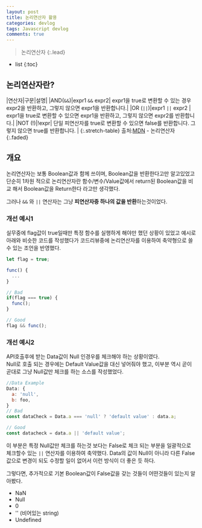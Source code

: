 ```yaml
---
layout: post
title: 논리연산자 활용
categories: devlog
tags: Javascript devlog
comments: true
---
```


> 논리연산자
{:.lead}
* list
{:toc}

## 논리연산자란?

|연산자|구문|설명|
|AND(`&&`)|expr1 `&&` expr2| expr1을 true로 변환할 수 있는 경우 expr2을 반환하고, 그렇지 않으면 expr1을 반환합니다.|
|OR (`||`)|expr1 `||` expr2   | expr1을 true로 변환할 수 있으면 expr1을 반환하고, 그렇지 않으면 expr2를 반환합니다.|
|NOT (!)|!expr| 단일 피연산자를 true로 변환할 수 있으면 false를 반환합니다. 그렇지 않으면 true를 반환합니다. |
{:.stretch-table}
출처:[MDN](https://developer.mozilla.org/ko/docs/Web/JavaScript/Reference/Operators/%EB%85%BC%EB%A6%AC_%EC%97%B0%EC%82%B0%EC%9E%90(Logical_Operators)) - 논리연산자
{:.faded}

## 개요

논리연산자는 보통 Boolean값과 함께 쓰이며, Boolean값을 반환한다고만 알고있었고 단순히 1차원 적으로 논리연산자란 함수/변수/Value값에서 return된 Boolean값을 비교 해서 Boolean값을 Return한다 라고만 생각했다. 

그러나 `&&` 와 `||` 연산자는 그냥 **피연산자중 하나의 값을 반환**하는것이었다. 

### 개선 예시1
실무중에 flag값이 true일때만 특정 함수를 실행하게 해야만 했던 상황이 있었고 예시로 아래와 비슷한 코드를 작성했다가 코드리뷰중에 논리연산자를 이용하여 축약형으로 쓸 수 있는 조언을 반영했다.
~~~js
let flag = true;

func() {
  ...
}

// Bad
if(flag === true) {
  func();
}

// Good
flag && func();
~~~

### 개선 예시2
API호출후에 받는 Data값이 Null 인경우를 체크해야 하는 상황이였다.  
Null로 호출 되는 경우에는 Default Value값을 대신 넣어줘야 했고,
이부분 역시 곧이 곧대로 그냥 Null값만 체크를 하는 소스를 작성했었다. 
~~~js
//Data Example
Data: {
  a: 'null',
  b: foo,
}
// Bad
const dataCheck = Data.a === 'null' ? 'default value' : data.a;

// Good
const datacheck = data.a || 'default value';
~~~

이 부분은 특정 Null값만 체크를 하는것 보다는 False로 체크 되는 부분을 일괄적으로 체크할수 있는 <code>||</code> 연산자를 이용하여 축약했다. Data의 값이 Null이 아니라 다른 False값으로 변경이 되도 수정할 일이 없어서 이런 방식이 더 좋은 듯 하다.

그렇다면, 추가적으로 기본 Boolean값이 False값을 갖는 것들이 어떤것들이 있는지 알아봤다.

* NaN
* Null
* 0
* '' (비어있는 string)
* Undefined